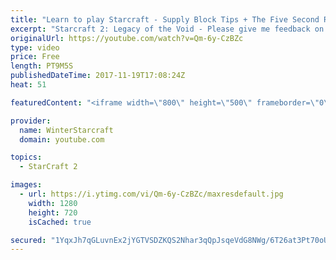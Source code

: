 ```yaml
---
title: "Learn to play Starcraft - Supply Block Tips + The Five Second Rule (Basic Guide & Tutorial)"
excerpt: "Starcraft 2: Legacy of the Void - Please give me feedback on this general video style/commentary, hopefully it helps you guys out!  Can very easily make more on different concepts if it is the right direction!  Sc2ReplayStats - http://www.sc2replaystats.com"
originalUrl: https://youtube.com/watch?v=Qm-6y-CzBZc
type: video
price: Free
length: PT9M5S
publishedDateTime: 2017-11-19T17:08:24Z
heat: 51

featuredContent: "<iframe width=\"800\" height=\"500\" frameborder=\"0\" src=\"https://www.youtube.com/embed/Qm-6y-CzBZc\" allow=\"accelerometer; autoplay; encrypted-media; gyroscope; picture-in-picture\" allowfullscreen></iframe>"

provider:
  name: WinterStarcraft
  domain: youtube.com

topics:
  - StarCraft 2

images:
  - url: https://i.ytimg.com/vi/Qm-6y-CzBZc/maxresdefault.jpg
    width: 1280
    height: 720
    isCached: true

secured: "1YqxJh7qGLuvnEx2jYGTVSDZKQS2Nhar3qQpJsqeVdG8NWg/6T26at3Pt70oU9RJYqNJQtk9bSj7wT32VOfws8DteF42CjMBnkXE0gHYpM46oyGbLIBhG2L2ANIE+ruMdgREhiO+ve310kDH1ezQfM0WMxEtdX96DlNOJbHV60X9/b7jeOuH3bYgcge7oQuytc5UT6Gqsh5mkbq3RWgCeoHqHi5LxozkB5wN7mOuiMo9S603awE9/KMSm1Og4Wlr7ay9QP9iJC7jJuRMpUt3ug/mXB+weTo+X+aLgY3CXTD5edc0aWW57hIPSmkWCXKVduc/M/KBtIzO3vzNjcgkHk3zHhG8wLMuUOz15lH/y10eOpZWv8SqqtUyXSDyq16QqgIjsP2+t0ydhj5ooB9uuVtzVZtNWZUcXBfSVSDRQWw=;+zTAFXD11mKEc9jcqURG8g=="
---
```


